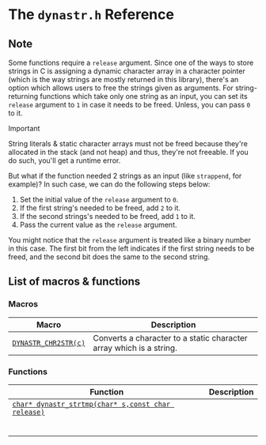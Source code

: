 # The `dynastr.h` Reference
## Note
Some functions require a `release` argument. Since one of the ways to store strings in C is assigning a dynamic character array in a character pointer (which is the way strings are mostly returned in this library), there's an option which allows users to free the strings given as arguments. For string-returning functions which take only one string as an input, you can set its `release` argument to `1` in case it needs to be freed. Unless, you can pass `0` to it.
>[!IMPORTANT]
>String literals & static character arrays must not be freed because they're allocated in the stack (and not heap) and thus, they're not freeable. If you do such, you'll get a runtime error.

But what if the function needed 2 strings as an input (like `strappend`, for example)? In such case, we can do the following steps below:
1. Set the initial value of the `release` argument to `0`.
2. If the first string's needed to be freed, add `2` to it.
3. If the second strings's needed to be freed, add `1` to it.
4. Pass the current value as the `release` argument.

You might notice that the `release` argument is treated like a binary number in this case. The first bit from the left indicates if the first string needs to be freed, and the second bit does the same to the second string.
## List of macros & functions
### Macros
|Macro|Description|
|-|-|
|[`DYNASTR_CHR2STR(c)`](https://github.com/Amirreza-Ipchi-Haq/dynastr/blob/main/Reference/DYNASTR_CHR2STR.md)|Converts a character to a static character array which is a string.|
### Functions
|Function|Description|
|-|-|
|[`char* dynastr_strtmp(char* s,const char release)`](https://github.com/Amirreza-Ipchi-Haq/dynastr/blob/main/Reference/dynastr_strtmp.md)||
|||
|||
|||
|||
|||
|||
